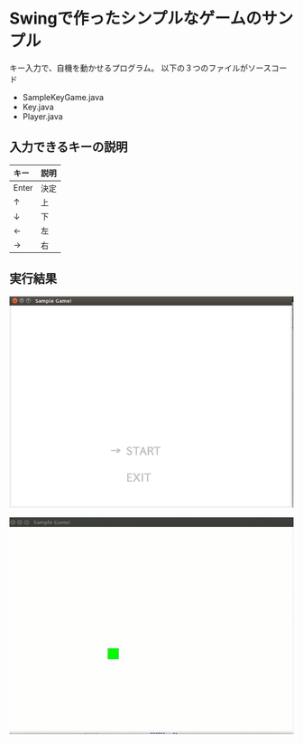 # Swingで作ったシンプルなゲームのサンプル

キー入力で、自機を動かせるプログラム。
以下の３つのファイルがソースコード
- SampleKeyGame.java
- Key.java
- Player.java

## 入力できるキーの説明
| キー | 説明 |
|:-----|:-----|
| Enter | 決定 |
| ↑ | 上 |
| ↓ | 下 |
| ← | 左 |
| → | 右 |

## 実行結果

![result1](sampleGame1.png)

![result2](gameSample2.gif)
